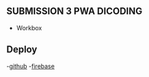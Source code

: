 ## SUBMISSION 3 PWA DICODING
- Workbox

## Deploy
-[github](https://iqballa24.github.io)
-[firebase](https://epl-news-4a383.web.app/)
